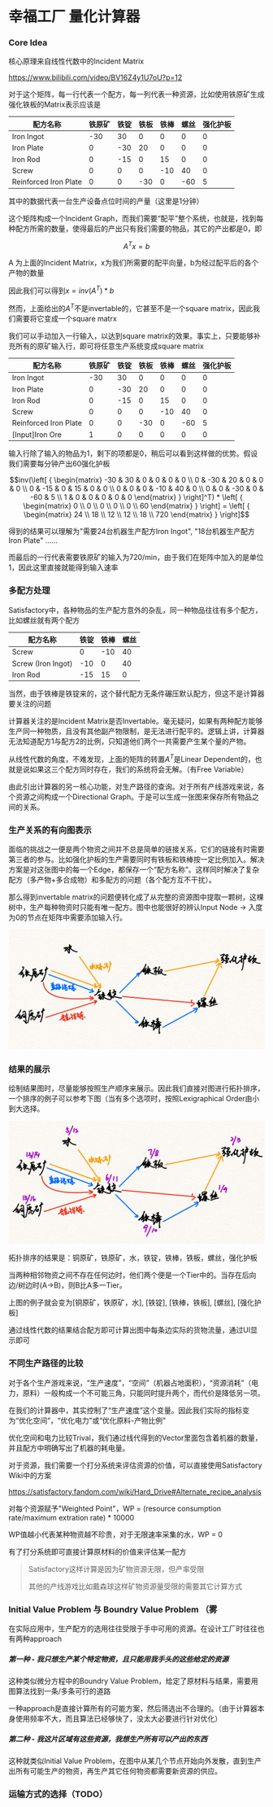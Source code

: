 # 幸福工厂 量化计算器

### Core Idea

核心原理来自线性代数中的Incident Matrix

https://www.bilibili.com/video/BV16Z4y1U7oU?p=12

对于这个矩阵，每一行代表一个配方，每一列代表一种资源，比如使用铁原矿生成强化铁板的Matrix表示应该是

| 配方名称 | 铁原矿 | 铁锭 | 铁板 | 铁棒 | 螺丝 | 强化护板 |
| ---- | ---- | --- | ---- | ---- | ---- | ---- |
| Iron Ingot | -30 | 30 | 0 | 0 | 0 | 0 |
| Iron Plate | 0 | -30 | 20 | 0 | 0 | 0 |
| Iron Rod | 0 | -15 | 0 | 15 | 0 | 0 |
| Screw | 0 | 0 | 0 | -10 | 40 | 0 |
| Reinforced Iron Plate | 0 | 0 | -30 | 0 | -60 | 5 |

其中的数据代表一台生产设备点位时间的产量（这里是1分钟）

这个矩阵构成一个Incident Graph，而我们需要“配平”整个系统，也就是，找到每种配方所需的数量，使得最后的产出只有我们需要的物品，其它的产出都是0，即
```math
A^Tx = b
```
A 为上面的Incident Matrix，x为我们所需要的配平向量，b为经过配平后的各个产物的数量

因此我们可以得到$x = inv(A^T)*b$

然而，上面给出的$A^T$不是invertable的，它甚至不是一个square matrix，因此我们需要将它变成一个square matrx

我们可以手动加入一行输入，以达到square matrix的效果。事实上，只要能够补充所有的原矿输入行，即可将任意生产系统变成square matrix

| 配方名称              | 铁原矿 | 铁锭 | 铁板 | 铁棒 | 螺丝 | 强化护板 |
| --------------------- | ------ | ---- | ---- | ---- | ---- | -------- |
| Iron Ingot            | -30    | 30   | 0    | 0    | 0    | 0        |
| Iron Plate            | 0      | -30  | 20   | 0    | 0    | 0        |
| Iron Rod              | 0      | -15  | 0    | 15   | 0    | 0        |
| Screw                 | 0      | 0    | 0    | -10  | 40   | 0        |
| Reinforced Iron Plate | 0      | 0    | -30  | 0    | -60  | 5        |
| [Input]Iron Ore       | 1      | 0    | 0    | 0    | 0    | 0        |

输入行除了输入的物品为1，剩下的项都是0，稍后可以看到这样做的优势。假设我们需要每分钟产出60强化护板
```math
inv(\left[ { \begin{matrix}
-30 & 30 & 0 & 0 & 0 & 0 \\
0 & -30 & 20 & 0 & 0 & 0 \\
0 & -15 & 0 & 15 & 0 & 0 \\
0 & 0 & 0 & -10 & 40 & 0 \\
0 & 0 & -30 & 0 & -60 & 5 \\
1 & 0 & 0 & 0 & 0 & 0
\end{matrix} } \right]^T)
*
\left[ { \begin{matrix}
0 \\ 0 \\ 0 \\ 0 \\ 0 \\ 60
\end{matrix} } \right]
= \left[ { \begin{matrix}
24 \\ 18 \\ 12 \\ 12 \\ 18 \\ 720
\end{matrix} } \right]
```
得到的结果可以理解为"需要24台机器生产配方Iron Ingot", "18台机器生产配方Iron Plate" ......

而最后的一行代表需要铁原矿的输入为720/min，由于我们在矩阵中加入的是单位1，因此这里直接就能得到输入速率



### 多配方处理

Satisfactory中，各种物品的生产配方意外的杂乱，同一种物品往往有多个配方，比如螺丝就有两个配方

| 配方名称           | 铁锭 | 铁棒 | 螺丝 |
| ------------------ | ---- | ---- | ---- |
| Screw              | 0    | -10  | 40   |
| Screw (Iron Ingot) | -10  | 0    | 40   |
| Iron Rod           | -15  | 15   | 0    |

当然，由于铁棒是铁锭来的，这个替代配方无条件碾压默认配方，但这不是计算器要关注的问题

计算器关注的是Incident Matrix是否Invertable。毫无疑问，如果有两种配方能够生产同一种物质，且没有其他副产物限制，是无法进行配平的。逻辑上讲，计算器无法知道配方1与配方2的比例，只知道他们两个一共需要产生某个量的产物。

从线性代数的角度，不难发现，上面的矩阵的转置$A^T$是Linear Dependent的，也就是说如果这三个配方同时存在，我们的系统将会无解。（有Free Variable）



由此引出计算器的另一核心功能，对生产路径的查询。对于所有产线游戏来说，各个资源之间构成一个Directional Graph。于是可以生成一张图来保存所有物品之间的关系。



### 生产关系的有向图表示

面临的挑战之一便是两个物资之间并不总是简单的链接关系，它们的链接有时需要第三者的参与。比如强化护板的生产需要同时有铁板和铁棒按一定比例加入。解决方案是对这张图中的每一个Edge，都保存一个“配方名称”。这样同时解决了复杂配方（多产物+多合成物）和多配方的问题（各个配方互不干扰）。

那么得到invertable matrix的问题便转化成了从完整的资源图中提取一颗树，这棵树中，生产每种物资时只能有唯一配方。图中也能很好的辨认Input Node -> 入度为0的节点在矩阵中需要添加输入行。

![](./doc_assets/resource_graph_demo.jpeg)



### 结果的展示

绘制结果图时，尽量能够按照生产顺序来展示。因此我们直接对图进行拓扑排序，一个排序的例子可以参考下图（当有多个选项时，按照Lexigraphical Order由小到大选择。

![](./doc_assets/resource_graph_topological_sort.jpeg)

拓扑排序的结果是：铜原矿，铁原矿，水，铁锭，铁棒，铁板，螺丝，强化护板

当两种相邻物资之间不存在任何边时，他们两个便是一个Tier中的。当存在后向边/树边时(A->B)，则B比A多一Tier。

上图的例子就会变为[铜原矿，铁原矿，水], [铁锭], [铁棒，铁板], [螺丝], [强化护板]

通过线性代数的结果结合配方即可计算出图中每条边实际的货物流量，通过UI显示即可



### 不同生产路径的比较

对于各个生产游戏来说，“生产速度”，“空间”（机器占地面积），“资源消耗”（电力，原料）一般构成一个不可能三角，只能同时提升两个，而代价是降低另一项。

在我们的计算器中，其实控制了“生产速度”这个变量。因此我们实际的指标变为“优化空间”，“优化电力”或“优化原料-产物比例”

优化空间和电力比较Trival，我们通过线代得到的Vector里面包含着机器的数量，并且配方中明确写出了机器的耗电量。

对于资源，我们需要一个打分系统来评估资源的价值，可以直接使用Satisfactory Wiki中的方案

https://satisfactory.fandom.com/wiki/Hard_Drive#Alternate_recipe_analysis

对每个资源赋予"Weighted Point"，WP = (resource consumption rate/maximum extration rate) * 10000

WP值越小代表某种物资越不珍贵，对于无限速率采集的水，WP = 0

有了打分系统即可直接计算原材料的价值来评估某一配方

> Satisfactory这样计算是因为矿物资源无限，但产率受限
>
> 其他的产线游戏比如戴森球这样矿物资源量受限的需要其它计算方式



### Initial Value Problem 与 Boundry Value Problem （雾

在实际应用中，生产配方的选用往往受限于手中可用的资源。在设计工厂时往往也有两种approach

##### 第一种 - 我只想生产某个特定物资，且只能用我手头的这些给定的资源

这种类似微分方程中的Boundry Value Problem，给定了原材料与结果，需要用图算法找到一条/多条可行的道路

一种approach是直接计算所有的可能方案，然后筛选出不合理的。（由于计算器本身使用频率不大，而且算法已经够快了，没太大必要进行针对优化）

##### 第二种 - 我这片区域有这些资源，我想生产所有可以产出的东西

这种就类似Initial Value Problem，在图中从某几个节点开始向外发散，直到生产出所有可能生产的物资，再生产其它任何物资都需要新资源的供应。



### 运输方式的选择（TODO）
